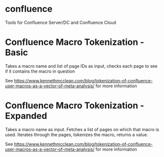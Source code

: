 # confluence
Tools for Confluence Server/DC and Confluence Cloud



# Confluence Macro Tokenization - Basic
Takes a macro name and list of page IDs as input, checks each page to see if it contains the macro in question

See https://www.kennethmcclean.com/blog/tokenization-of-confluence-user-macros-as-a-vector-of-meta-analysis/ for more information

# Confluence Macro Tokenization - Expanded
Takes a macro name as input. Fetches a list of pages on which that macro is used.  Iterates through the pages, tokenizes the macro, returns a value.

See https://www.kennethmcclean.com/blog/tokenization-of-confluence-user-macros-as-a-vector-of-meta-analysis/ for more information
